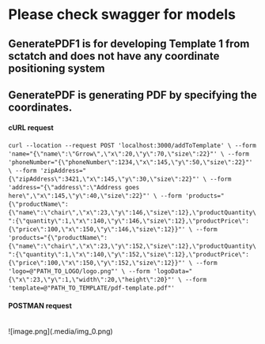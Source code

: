 # Please check swagger for models

## GeneratePDF1 is for developing Template 1 from sctatch and does not have any coordinate positioning system

## GeneratePDF is generating PDF by specifying the coordinates.

#### cURL request

`curl --location --request POST 'localhost:3000/addToTemplate' \ --form 'name="{\"name\":\"Grrow\",\"x\":20,\"y\":70,\"size\":22}"' \ --form 'phoneNumber="{\"phoneNumber\":1234,\"x\":145,\"y\":50,\"size\":22}"' \ --form 'zipAddress="{\"zipAddress\":3421,\"x\":145,\"y\":30,\"size\":22}"' \ --form 'address="{\"address\":\"Address goes here\",\"x\":145,\"y\":40,\"size\":22}"' \ --form 'products="{\"productName\":{\"name\":\"chair\",\"x\":23,\"y\":146,\"size\":12},\"productQuantity\":{\"quantity\":1,\"x\":140,\"y\":146,\"size\":12},\"productPrice\":{\"price\":100,\"x\":150,\"y\":146,\"size\":12}}"' \ --form 'products="{\"productName\":{\"name\":\"chair\",\"x\":23,\"y\":152,\"size\":12},\"productQuantity\":{\"quantity\":1,\"x\":140,\"y\":152,\"size\":12},\"productPrice\":{\"price\":100,\"x\":150,\"y\":152,\"size\":12}}"' \ --form 'logo=@"PATH_TO_LOGO/logo.png"' \ --form 'logoData="{\"x\":23,\"y\":1,\"width\":20,\"height\":20}"' \ --form 'template=@"PATH_TO_TEMPLATE/pdf-template.pdf"'`

#### POSTMAN request

<br>
![image.png](.media/img_0.png)
